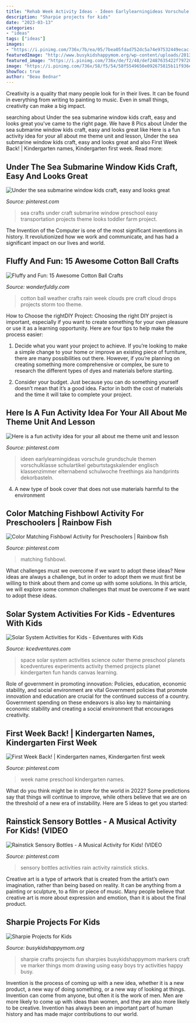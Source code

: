 ```yaml
---
title: "Rehab Week Activity Ideas - Ideen Earlylearningideas Vorschule Grundschule Themen Vorschulklasse Schulartikel Geburtstagskalender Englisch Klassenzimmer Elternabend Schulwoche Freethings Aia Handprints Dekorbasteln"
description: "Sharpie projects for kids"
date: "2023-03-13"
categories:
- "ideas"
tags: ["ideas"]
images:
- "https://i.pinimg.com/736x/7b/ea/05/7bea05fdad752dc5a74e97532449ecac--kindergarten-first-week-my-name-is.jpg"
featuredImage: "http://www.busykidshappymom.org/wp-content/uploads/2013/07/sharpieprojectsforkids.jpg"
featured_image: "https://i.pinimg.com/736x/de/f2/48/def2487635422f79720e889d1d3923d4.jpg"
image: "https://i.pinimg.com/736x/58/f5/54/58f5549650e092675815b11f936eddba.jpg"
ShowToc: true
author: "Beau Bednar"
---
```



Creativity is a quality that many people look for in their lives. It can be found in everything from writing to painting to music. Even in small things, creativity can make a big impact.

	

		
searching about Under the sea submarine window kids craft, easy and looks great you've came to the right page. We have 8 Pics about Under the sea submarine window kids craft, easy and looks great like Here is a fun activity idea for your all about me theme unit and lesson, Under the sea submarine window kids craft, easy and looks great and also First Week Back! | Kindergarten names, Kindergarten first week. Read more:
		
    
## Under The Sea Submarine Window Kids Craft, Easy And Looks Great

<img loading=lazy src="https://i.pinimg.com/736x/1a/6a/9c/1a6a9c9e80d8aa5ba762744979326a7f--sea-crafts-kids-crafts.jpg" onerror="this.onerror=null;this.src='https://tse1.mm.bing.net/th?id=OIP.RPKL-jM3VWymVviByx0fCgHaJK&amp;pid=15.1';" alt="Under the sea submarine window kids craft, easy and looks great">

_Source: pinterest.com_

>sea crafts under craft submarine window preschool easy transportation projects theme looks toddler farm project. 

	

The Invention of the Computer is one of the most significant inventions in history. It revolutionized how we work and communicate, and has had a significant impact on our lives and world.

    
## Fluffy And Fun: 15 Awesome Cotton Ball Crafts

<img loading=lazy src="http://cdn.wonderfuldiy.com/wp-content/uploads/2017/08/Cotton-ball-storm-clouds-with-rain-drops.jpg" onerror="this.onerror=null;this.src='https://tse4.mm.bing.net/th?id=OIP.20ZP9SJ2NurEV9GCUAcelQHaJ4&amp;pid=15.1';" alt="Fluffy and Fun: 15 Awesome Cotton Ball Crafts">

_Source: wonderfuldiy.com_

>cotton ball weather crafts rain week clouds pre craft cloud drops projects storm too theme. 

	

How to Choose the rightDIY Project:
Choosing the right DIY project is important, especially if you want to create something for your own pleasure or use it as a learning opportunity. Here are four tips to help make the process easier:
1. Decide what you want your project to achieve. If you’re looking to make a simple change to your home or improve an existing piece of furniture, there are many possibilities out there. However, if you’re planning on creating something more comprehensive or complex, be sure to research the different types of dyes and materials before starting.

2. Consider your budget. Just because you can do something yourself doesn’t mean that it’s a good idea. Factor in both the cost of materials and the time it will take to complete your project.

    
## Here Is A Fun Activity Idea For Your All About Me Theme Unit And Lesson

<img loading=lazy src="https://i.pinimg.com/736x/36/24/46/36244647482545da195fd9faf511a561.jpg" onerror="this.onerror=null;this.src='https://tse1.mm.bing.net/th?id=OIP.dQtw5fkkhecBkFOpcHIe-gHaLG&amp;pid=15.1';" alt="Here is a fun activity idea for your all about me theme unit and lesson">

_Source: pinterest.com_

>ideen earlylearningideas vorschule grundschule themen vorschulklasse schulartikel geburtstagskalender englisch klassenzimmer elternabend schulwoche freethings aia handprints dekorbasteln. 

	

4. A new type of book cover that does not use materials harmful to the environment 

    
## Color Matching Fishbowl Activity For Preschoolers | Rainbow Fish

<img loading=lazy src="https://i.pinimg.com/736x/58/f5/54/58f5549650e092675815b11f936eddba.jpg" onerror="this.onerror=null;this.src='https://tse3.mm.bing.net/th?id=OIP.wqI5WXdJL4NmtwJ-zKxDcAHaKl&amp;pid=15.1';" alt="Color Matching Fishbowl Activity for Preschoolers | Rainbow fish">

_Source: pinterest.com_

>matching fishbowl. 

	

What challenges must we overcome if we want to adopt these ideas?
New ideas are always a challenge, but in order to adopt them we must first be willing to think about them and come up with some solutions. In this article, we will explore some common challenges that must be overcome if we want to adopt these ideas.

    
## Solar System Activities For Kids - Edventures With Kids

<img loading=lazy src="https://www.kcedventures.com/images/stories/solarsystem.jpg" onerror="this.onerror=null;this.src='https://tse1.mm.bing.net/th?id=OIP.tmBTu8ofy-bYz-OVDOmuQwHaKk&amp;pid=15.1';" alt="Solar System Activities for Kids - Edventures with Kids">

_Source: kcedventures.com_

>space solar system activities science outer theme preschool planets kcedventures experiments activity themed projects planet kindergarten fun hands canvas learning. 

	

Role of government in promoting innovation: Policies, education, economic stability, and social environment are vital
Government policies that promote innovation and education are crucial for the continued success of a country. Government spending on these endeavors is also key to maintaining economic stability and creating a social environment that encourages creativity.

    
## First Week Back! | Kindergarten Names, Kindergarten First Week

<img loading=lazy src="https://i.pinimg.com/736x/7b/ea/05/7bea05fdad752dc5a74e97532449ecac--kindergarten-first-week-my-name-is.jpg" onerror="this.onerror=null;this.src='https://tse4.mm.bing.net/th?id=OIP.laGWV4zGVmhjOAxPwPYluwHaNK&amp;pid=15.1';" alt="First Week Back! | Kindergarten names, Kindergarten first week">

_Source: pinterest.com_

>week name preschool kindergarten names. 

	

What do you think might be in store for the world in 2022? Some predictions say that things will continue to improve, while others believe that we are on the threshold of a new era of instability. Here are 5 ideas to get you started: 

    
## Rainstick Sensory Bottles - A Musical Activity For Kids! (VIDEO

<img loading=lazy src="https://i.pinimg.com/736x/de/f2/48/def2487635422f79720e889d1d3923d4.jpg" onerror="this.onerror=null;this.src='https://tse3.mm.bing.net/th?id=OIP.TIIJ2UmMLZEEUUEz6TSHWAHaLH&amp;pid=15.1';" alt="Rainstick Sensory Bottles - A Musical Activity for Kids! (VIDEO">

_Source: pinterest.com_

>sensory bottles activities rain activity rainstick sticks. 

	

Creative art is a type of artwork that is created from the artist’s own imagination, rather than being based on reality. It can be anything from a painting or sculpture, to a film or piece of music. Many people believe that creative art is more about expression and emotion, than it is about the final product.

    
## Sharpie Projects For Kids

<img loading=lazy src="http://www.busykidshappymom.org/wp-content/uploads/2013/07/sharpieprojectsforkids.jpg" onerror="this.onerror=null;this.src='https://tse4.mm.bing.net/th?id=OIP.6t5Ve6XLdhfmhSsH06luAAHaKo&amp;pid=15.1';" alt="Sharpie Projects for Kids">

_Source: busykidshappymom.org_

>sharpie crafts projects fun sharpies busykidshappymom markers craft ve marker things mom drawing using easy boys try activities happy busy. 

	

Invention is the process of coming up with a new idea, whether it is a new product, a new way of doing something, or a new way of looking at things. Invention can come from anyone, but often it is the work of men. Men are more likely to come up with ideas than women, and they are also more likely to be creative. Invention has always been an important part of human history and has made major contributions to our world.

